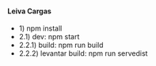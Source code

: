 <body>
<h4>Leiva Cargas</h4>
<ul>
<li>1) npm install</li>
<li>2.1) dev: npm start</li>
<li>2.2.1) build: npm run build</li>
<li>2.2.2) levantar build: npm run servedist</li>
</ul>
</body>
